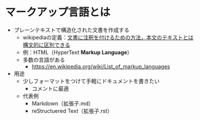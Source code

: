 
# マークアップ言語とは

- プレーンテキストで構造化された文書を作成する
  - wikipediaの定義：[文書に注釈を付けるための方法，本文のテキストとは構文的に区別できる](https://en.wikipedia.org/wiki/Markup_language)
  - 例：HTML（HyperText **Markup Language**）
  - 多数の言語がある
    - https://en.wikipedia.org/wiki/List_of_markup_languages
- 用途
  - 少しフォーマットをつけて手軽にドキュメントを書きたい
    - コメントに最適
  - 代表例
    - Markdown（拡張子.md）
    - reStructuered Text（拡張子.rst）
